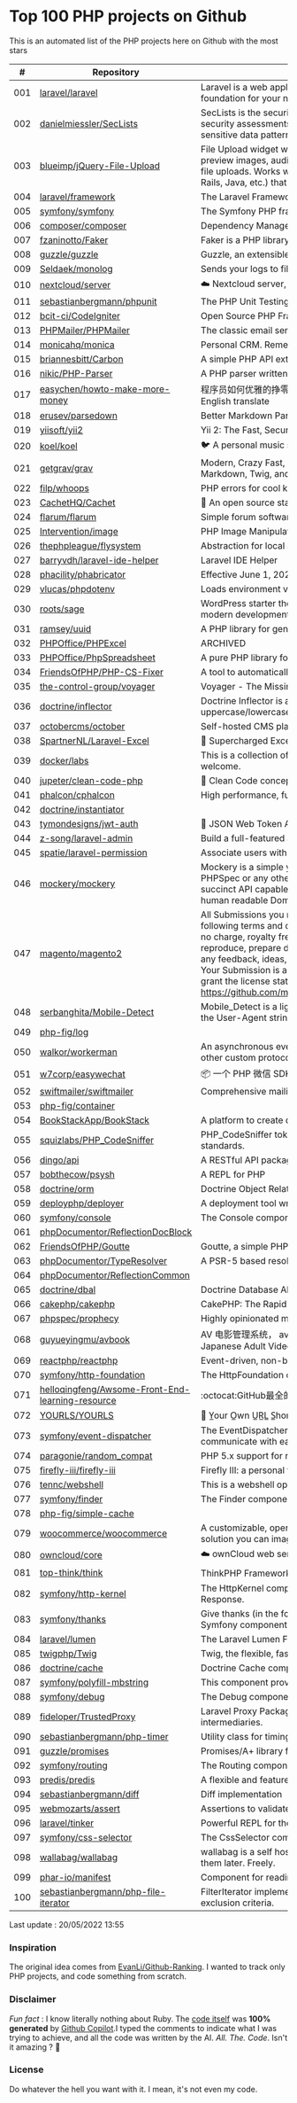 # Top 100 PHP projects on Github

This is an automated list of the PHP projects here on Github with the most stars

| # | Repository | Description | Stars | Forks |
|---|------------|-------------|-------|-------|
| 001 | [laravel/laravel](https://github.com/laravel/laravel) | Laravel is a web application framework with expressive, elegant syntax. We’ve already laid the foundation for your next big idea — freeing you to create without sweating the small things. | 69691 | 22574 |
| 002 | [danielmiessler/SecLists](https://github.com/danielmiessler/SecLists) | SecLists is the security tester's companion. It's a collection of multiple types of lists used during security assessments, collected in one place. List types include usernames, passwords, URLs, sensitive data patterns, fuzzing payloads, web shells, and many more. | 39117 | 19968 |
| 003 | [blueimp/jQuery-File-Upload](https://github.com/blueimp/jQuery-File-Upload) | File Upload widget with multiple file selection, drag&drop support, progress bar, validation and preview images, audio and video for jQuery. Supports cross-domain, chunked and resumable file uploads. Works with any server-side platform (Google App Engine, PHP, Python, Ruby on Rails, Java, etc.) that supports standard HTML form file uploads. | 31082 | 8212 |
| 004 | [laravel/framework](https://github.com/laravel/framework) | The Laravel Framework. | 27002 | 9220 |
| 005 | [symfony/symfony](https://github.com/symfony/symfony) | The Symfony PHP framework | 26899 | 8707 |
| 006 | [composer/composer](https://github.com/composer/composer) | Dependency Manager for PHP | 26547 | 6319 |
| 007 | [fzaninotto/Faker](https://github.com/fzaninotto/Faker) | Faker is a PHP library that generates fake data for you | 26451 | 3375 |
| 008 | [guzzle/guzzle](https://github.com/guzzle/guzzle) | Guzzle, an extensible PHP HTTP client | 21834 | 2299 |
| 009 | [Seldaek/monolog](https://github.com/Seldaek/monolog) | Sends your logs to files, sockets, inboxes, databases and various web services | 19672 | 1812 |
| 010 | [nextcloud/server](https://github.com/nextcloud/server) | ☁️ Nextcloud server, a safe home for all your data | 19221 | 3052 |
| 011 | [sebastianbergmann/phpunit](https://github.com/sebastianbergmann/phpunit) | The PHP Unit Testing framework. | 18417 | 2096 |
| 012 | [bcit-ci/CodeIgniter](https://github.com/bcit-ci/CodeIgniter) | Open Source PHP Framework (originally from EllisLab) | 18197 | 7779 |
| 013 | [PHPMailer/PHPMailer](https://github.com/PHPMailer/PHPMailer) | The classic email sending library for PHP | 18201 | 9239 |
| 014 | [monicahq/monica](https://github.com/monicahq/monica) | Personal CRM. Remember everything about your friends, family and business relationships. | 16622 | 1690 |
| 015 | [briannesbitt/Carbon](https://github.com/briannesbitt/Carbon) | A simple PHP API extension for DateTime. | 15755 | 1210 |
| 016 | [nikic/PHP-Parser](https://github.com/nikic/PHP-Parser) | A PHP parser written in PHP | 15421 | 876 |
| 017 | [easychen/howto-make-more-money](https://github.com/easychen/howto-make-more-money) | 程序员如何优雅的挣零花钱，2.0版，升级为小书了。Most of this not work outside China , so no English translate | 15253 | 1630 |
| 018 | [erusev/parsedown](https://github.com/erusev/parsedown) | Better Markdown Parser in PHP | 14146 | 1077 |
| 019 | [yiisoft/yii2](https://github.com/yiisoft/yii2) | Yii 2: The Fast, Secure and Professional PHP Framework | 13950 | 6994 |
| 020 | [koel/koel](https://github.com/koel/koel) | 🐦 A personal music streaming server that works. | 13641 | 1747 |
| 021 | [getgrav/grav](https://github.com/getgrav/grav) | Modern, Crazy Fast, Ridiculously Easy and Amazingly Powerful Flat-File CMS powered by PHP, Markdown, Twig, and Symfony | 13282 | 1361 |
| 022 | [filp/whoops](https://github.com/filp/whoops) | PHP errors for cool kids  | 12751 | 592 |
| 023 | [CachetHQ/Cachet](https://github.com/CachetHQ/Cachet) | 📛 An open source status page system for everyone. | 12703 | 1528 |
| 024 | [flarum/flarum](https://github.com/flarum/flarum) | Simple forum software for building great communities. | 12632 | 1386 |
| 025 | [Intervention/image](https://github.com/Intervention/image) | PHP Image Manipulation | 12586 | 1413 |
| 026 | [thephpleague/flysystem](https://github.com/thephpleague/flysystem) | Abstraction for local and remote filesystems | 12473 | 719 |
| 027 | [barryvdh/laravel-ide-helper](https://github.com/barryvdh/laravel-ide-helper) | Laravel IDE Helper | 12293 | 1076 |
| 028 | [phacility/phabricator](https://github.com/phacility/phabricator) | Effective June 1, 2021: Phabricator is no longer actively maintained. | 12255 | 1647 |
| 029 | [vlucas/phpdotenv](https://github.com/vlucas/phpdotenv) | Loads environment variables from `.env` to `getenv()`, `$_ENV` and `$_SERVER` automagically. | 11916 | 584 |
| 030 | [roots/sage](https://github.com/roots/sage) | WordPress starter theme with Laravel Blade components and templates, Tailwind CSS, and a modern development workflow | 11765 | 2990 |
| 031 | [ramsey/uuid](https://github.com/ramsey/uuid) | A PHP library for generating universally unique identifiers (UUIDs). | 11640 | 461 |
| 032 | [PHPOffice/PHPExcel](https://github.com/PHPOffice/PHPExcel) | ARCHIVED | 11461 | 4175 |
| 033 | [PHPOffice/PhpSpreadsheet](https://github.com/PHPOffice/PhpSpreadsheet) | A pure PHP library for reading and writing spreadsheet files | 11129 | 2653 |
| 034 | [FriendsOfPHP/PHP-CS-Fixer](https://github.com/FriendsOfPHP/PHP-CS-Fixer) | A tool to automatically fix PHP Coding Standards issues | 11078 | 1410 |
| 035 | [the-control-group/voyager](https://github.com/the-control-group/voyager) | Voyager - The Missing Laravel Admin | 10997 | 2586 |
| 036 | [doctrine/inflector](https://github.com/doctrine/inflector) | Doctrine Inflector is a small library that can perform string manipulations with regard to uppercase/lowercase and singular/plural forms of words. | 10805 | 115 |
| 037 | [octobercms/october](https://github.com/octobercms/october) | Self-hosted CMS platform based on the Laravel PHP Framework. | 10777 | 2273 |
| 038 | [SpartnerNL/Laravel-Excel](https://github.com/SpartnerNL/Laravel-Excel) | 🚀 Supercharged Excel exports and imports in Laravel | 10773 | 1693 |
| 039 | [docker/labs](https://github.com/docker/labs) | This is a collection of tutorials for learning how to use Docker with various tools. Contributions welcome. | 10732 | 5273 |
| 040 | [jupeter/clean-code-php](https://github.com/jupeter/clean-code-php) | :bathtub: Clean Code concepts adapted for PHP | 10623 | 2608 |
| 041 | [phalcon/cphalcon](https://github.com/phalcon/cphalcon) | High performance, full-stack PHP framework delivered as a C extension. | 10574 | 1920 |
| 042 | [doctrine/instantiator](https://github.com/doctrine/instantiator) |  | 10585 | 60 |
| 043 | [tymondesigns/jwt-auth](https://github.com/tymondesigns/jwt-auth) | 🔐 JSON Web Token Authentication for Laravel & Lumen | 10510 | 1503 |
| 044 | [z-song/laravel-admin](https://github.com/z-song/laravel-admin) | Build a full-featured administrative interface in ten minutes | 10476 | 2678 |
| 045 | [spatie/laravel-permission](https://github.com/spatie/laravel-permission) | Associate users with roles and permissions | 10421 | 1574 |
| 046 | [mockery/mockery](https://github.com/mockery/mockery) | Mockery is a simple yet flexible PHP mock object framework for use in unit testing with PHPUnit, PHPSpec or any other testing framework. Its core goal is to offer a test double framework with a succinct API capable of clearly defining all possible object operations and interactions using a human readable Domain Specific Language (DSL). | 10192 | 443 |
| 047 | [magento/magento2](https://github.com/magento/magento2) | All Submissions you make to Magento Inc. ("Magento") through GitHub are subject to the following terms and conditions: (1) You grant Magento a perpetual, worldwide, non-exclusive, no charge, royalty free, irrevocable license under your applicable copyrights and patents to reproduce, prepare derivative works of, display, publically perform, sublicense and distribute any feedback, ideas, code, or other information (“Submission") you submit through GitHub. (2) Your Submission is an original work of authorship and you are the owner or are legally entitled to grant the license stated above. (3) You agree to the Contributor License Agreement found here:  https://github.com/magento/magento2/blob/master/CONTRIBUTOR_LICENSE_AGREEMENT.html | 10053 | 8895 |
| 048 | [serbanghita/Mobile-Detect](https://github.com/serbanghita/Mobile-Detect) | Mobile_Detect is a lightweight PHP class for detecting mobile devices (including tablets). It uses the User-Agent string combined with specific HTTP headers to detect the mobile environment. | 10008 | 2670 |
| 049 | [php-fig/log](https://github.com/php-fig/log) |  | 9909 | 165 |
| 050 | [walkor/workerman](https://github.com/walkor/workerman) | An asynchronous event driven PHP socket framework. Supports HTTP, Websocket, SSL and other custom protocols. PHP>=5.4. | 9866 | 2216 |
| 051 | [w7corp/easywechat](https://github.com/w7corp/easywechat) | 📦 一个 PHP 微信 SDK | 9822 | 2381 |
| 052 | [swiftmailer/swiftmailer](https://github.com/swiftmailer/swiftmailer) | Comprehensive mailing tools for PHP | 9541 | 826 |
| 053 | [php-fig/container](https://github.com/php-fig/container) |  | 9481 | 39 |
| 054 | [BookStackApp/BookStack](https://github.com/BookStackApp/BookStack) | A platform to create documentation/wiki content built with PHP & Laravel | 9419 | 1284 |
| 055 | [squizlabs/PHP_CodeSniffer](https://github.com/squizlabs/PHP_CodeSniffer) | PHP_CodeSniffer tokenizes PHP files and detects violations of a defined set of coding standards. | 9366 | 1435 |
| 056 | [dingo/api](https://github.com/dingo/api) | A RESTful API package for the Laravel and Lumen frameworks. | 9263 | 1274 |
| 057 | [bobthecow/psysh](https://github.com/bobthecow/psysh) | A REPL for PHP | 9264 | 286 |
| 058 | [doctrine/orm](https://github.com/doctrine/orm) | Doctrine Object Relational Mapper (ORM) | 9241 | 2408 |
| 059 | [deployphp/deployer](https://github.com/deployphp/deployer) | A deployment tool written in PHP with support for popular frameworks out of the box | 9213 | 1372 |
| 060 | [symfony/console](https://github.com/symfony/console) | The Console component eases the creation of beautiful and testable command line interfaces. | 9148 | 242 |
| 061 | [phpDocumentor/ReflectionDocBlock](https://github.com/phpDocumentor/ReflectionDocBlock) |  | 9043 | 98 |
| 062 | [FriendsOfPHP/Goutte](https://github.com/FriendsOfPHP/Goutte) | Goutte, a simple PHP Web Scraper | 8924 | 1011 |
| 063 | [phpDocumentor/TypeResolver](https://github.com/phpDocumentor/TypeResolver) | A PSR-5 based resolver of Class names, Types and Structural Element Names | 8841 | 41 |
| 064 | [phpDocumentor/ReflectionCommon](https://github.com/phpDocumentor/ReflectionCommon) |  | 8750 | 19 |
| 065 | [doctrine/dbal](https://github.com/doctrine/dbal) | Doctrine Database Abstraction Layer | 8680 | 1197 |
| 066 | [cakephp/cakephp](https://github.com/cakephp/cakephp) | CakePHP: The Rapid Development Framework for PHP - Official Repository | 8495 | 3471 |
| 067 | [phpspec/prophecy](https://github.com/phpspec/prophecy) | Highly opinionated mocking framework for PHP 5.3+ | 8419 | 228 |
| 068 | [guyueyingmu/avbook](https://github.com/guyueyingmu/avbook) | AV 电影管理系统， avmoo , javbus , javlibrary 爬虫，线上 AV 影片图书馆，AV 磁力链接数据库，Japanese Adult Video Library,Adult Video Magnet Links - Japanese Adult Video Database | 8321 | 1960 |
| 069 | [reactphp/reactphp](https://github.com/reactphp/reactphp) | Event-driven, non-blocking I/O with PHP. | 8340 | 745 |
| 070 | [symfony/http-foundation](https://github.com/symfony/http-foundation) | The HttpFoundation component defines an object-oriented layer for the HTTP specification. | 8169 | 284 |
| 071 | [helloqingfeng/Awsome-Front-End-learning-resource](https://github.com/helloqingfeng/Awsome-Front-End-learning-resource) | :octocat:GitHub最全的前端资源汇总仓库（包括前端学习、开发资源、求职面试等） | 8133 | 1810 |
| 072 | [YOURLS/YOURLS](https://github.com/YOURLS/YOURLS) | 🔗 Y̲our O̲wn U̲R̲L̲ S̲hortener - the 𝑑𝑒 𝑓𝑎𝑐𝑡𝑜 standard self hosted URL shortener in PHP | 8125 | 1711 |
| 073 | [symfony/event-dispatcher](https://github.com/symfony/event-dispatcher) | The EventDispatcher component provides tools that allow your application components to communicate with each other by dispatching events and listening to them. | 8055 | 68 |
| 074 | [paragonie/random_compat](https://github.com/paragonie/random_compat) | PHP 5.x support for random_bytes() and random_int() | 7986 | 117 |
| 075 | [firefly-iii/firefly-iii](https://github.com/firefly-iii/firefly-iii) | Firefly III: a personal finances manager | 7955 | 859 |
| 076 | [tennc/webshell](https://github.com/tennc/webshell) | This is a webshell open source project | 7966 | 5251 |
| 077 | [symfony/finder](https://github.com/symfony/finder) | The Finder component finds files and directories via an intuitive fluent interface. | 7958 | 55 |
| 078 | [php-fig/simple-cache](https://github.com/php-fig/simple-cache) |  | 7884 | 44 |
| 079 | [woocommerce/woocommerce](https://github.com/woocommerce/woocommerce) | A customizable, open-source eCommerce platform built on WordPress. Build any commerce solution you can imagine. | 7816 | 10187 |
| 080 | [owncloud/core](https://github.com/owncloud/core) | :cloud: ownCloud web server core (Files, DAV, etc.) | 7753 | 2058 |
| 081 | [top-think/think](https://github.com/top-think/think) | ThinkPHP Framework ——十年匠心的高性能PHP框架 | 7694 | 1654 |
| 082 | [symfony/http-kernel](https://github.com/symfony/http-kernel) | The HttpKernel component provides a structured process for converting a Request into a Response. | 7652 | 85 |
| 083 | [symfony/thanks](https://github.com/symfony/thanks) | Give thanks (in the form of a GitHub ★) to your fellow PHP package maintainers (not limited to Symfony components)! | 7653 | 41 |
| 084 | [laravel/lumen](https://github.com/laravel/lumen) | The Laravel Lumen Framework. | 7539 | 1002 |
| 085 | [twigphp/Twig](https://github.com/twigphp/Twig) | Twig, the flexible, fast, and secure template language for PHP | 7513 | 1162 |
| 086 | [doctrine/cache](https://github.com/doctrine/cache) | Doctrine Cache component | 7434 | 213 |
| 087 | [symfony/polyfill-mbstring](https://github.com/symfony/polyfill-mbstring) | This component provides a partial, native PHP implementation for the Mbstring extension. | 7430 | 36 |
| 088 | [symfony/debug](https://github.com/symfony/debug) | The Debug component provides tools to ease debugging PHP code. | 7300 | 55 |
| 089 | [fideloper/TrustedProxy](https://github.com/fideloper/TrustedProxy) | Laravel Proxy Package for handling sessions when behind load balancers or other intermediaries. | 7271 | 109 |
| 090 | [sebastianbergmann/php-timer](https://github.com/sebastianbergmann/php-timer) | Utility class for timing | 7208 | 58 |
| 091 | [guzzle/promises](https://github.com/guzzle/promises) | Promises/A+ library for PHP with synchronous support | 7164 | 104 |
| 092 | [symfony/routing](https://github.com/symfony/routing) | The Routing component maps an HTTP request to a set of configuration variables. | 7163 | 94 |
| 093 | [predis/predis](https://github.com/predis/predis) | A flexible and feature-complete Redis client for PHP. | 7071 | 937 |
| 094 | [sebastianbergmann/diff](https://github.com/sebastianbergmann/diff) | Diff implementation | 7064 | 73 |
| 095 | [webmozarts/assert](https://github.com/webmozarts/assert) | Assertions to validate method input/output with nice error messages. | 7063 | 127 |
| 096 | [laravel/tinker](https://github.com/laravel/tinker) | Powerful REPL for the Laravel framework. | 7026 | 110 |
| 097 | [symfony/css-selector](https://github.com/symfony/css-selector) | The CssSelector component converts CSS selectors to XPath expressions. | 7023 | 41 |
| 098 | [wallabag/wallabag](https://github.com/wallabag/wallabag) | wallabag is a self hostable application for saving web pages: Save and classify articles. Read them later. Freely. | 6991 | 674 |
| 099 | [phar-io/manifest](https://github.com/phar-io/manifest) | Component for reading phar.io manifest information from a PHP Archive (PHAR) | 7001 | 12 |
| 100 | [sebastianbergmann/php-file-iterator](https://github.com/sebastianbergmann/php-file-iterator) | FilterIterator implementation that filters files based on a list of suffixes, prefixes, and other exclusion criteria. | 6997 | 47 |


Last update : 20/05/2022 13:55



### Inspiration

The original idea comes from [EvanLi/Github-Ranking](https://github.com/EvanLi/Github-Ranking). I wanted to track only PHP projects, and code something from scratch.

### Disclaimer

*Fun fact* : I know literally nothing about Ruby. The [code itself](https://github.com/ozh/top_100_PHP_projects/blob/master/parse.rb) was **100% generated** by [Github Copilot](https://copilot.github.com/).I typed the comments to indicate what I was trying to achieve, and all the code was written by the AI. *All. The. Code*. Isn't it amazing ? 🤩

### License

Do whatever the hell you want with it. I mean, it's not even my code.
